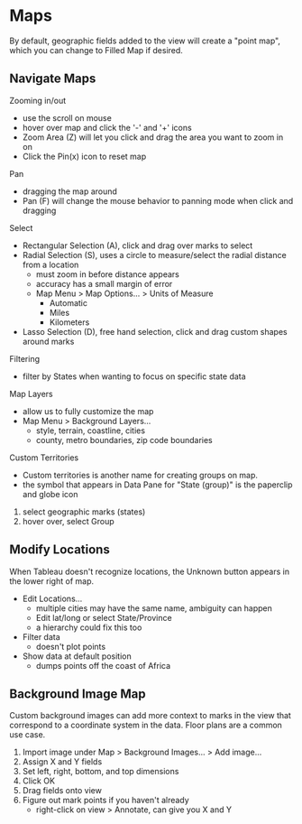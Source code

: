 # Maps

By default, geographic fields added to the view will create a "point map", which you can change to Filled Map if desired.

## Navigate Maps

Zooming in/out
- use the scroll on mouse
- hover over map and click the '-' and '+' icons
- Zoom Area (Z) will let you click and drag the area you want to zoom in on
- Click the Pin(x) icon to reset map

Pan
- dragging the map around
- Pan (F) will change the mouse behavior to panning mode when click and dragging

Select
- Rectangular Selection (A), click and drag over marks to select
- Radial Selection (S), uses a circle to measure/select the radial distance from a location
    - must zoom in before distance appears
	- accuracy has a small margin of error
	- Map Menu > Map Options... > Units of Measure
	    - Automatic
		- Miles
		- Kilometers
- Lasso Selection (D), free hand selection, click and drag custom shapes around marks

Filtering
- filter by States when wanting to focus on specific state data

Map Layers
- allow us to fully customize the map
- Map Menu > Background Layers...
    - style, terrain, coastline, cities
	- county, metro boundaries, zip code boundaries

Custom Territories
- Custom territories is another name for creating groups on map.
- the symbol that appears in Data Pane for "State (group)" is the paperclip and globe icon

1. select geographic marks (states)
2. hover over, select Group

## Modify Locations

When Tableau doesn't recognize locations, the Unknown button appears in the lower right of map.

- Edit Locations...
    - multiple cities may have the same name, ambiguity can happen
	- Edit lat/long or select State/Province
	- a hierarchy could fix this too
- Filter data
    - doesn't plot points
- Show data at default position
    - dumps points off the coast of Africa

## Background Image Map

Custom background images can add more context to marks in the view that correspond to a coordinate system in the data. Floor plans are a common use case.

1. Import image under Map > Background Images... > Add image...
2. Assign X and Y fields
3. Set left, right, bottom, and top dimensions
4. Click OK
5. Drag fields onto view
6. Figure out mark points if you haven't already
    - right-click on view > Annotate, can give you X and Y



